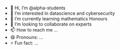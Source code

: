 - 👋 Hi, I’m @alpha-students
- 👀 I’m interested in datascience and cybersecurity 
- 🌱 I’m currently learning mathematics Honours
- 💞️ I’m looking to collaborate on experts 
- 📫 How to reach me ...
- 😄 Pronouns: ...
- ⚡ Fun fact: ...

<!---
alpha-students/alpha-students is a ✨ special ✨ repository because its `README.md` (this file) appears on your GitHub profile.
You can click the Preview link to take a look at your changes.
--->
